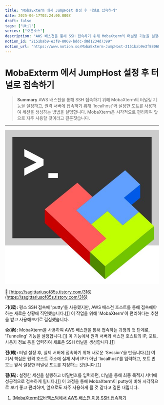 ```yaml
---
title: "MobaExterm 에서 JumpHost 설정 후 터널로 접속하기"
date: 2025-06-17T02:24:00.000Z
draft: false
tags: ["Util"]
series: ["오픈소스"]
description: "AWS 배스천을 통해 SSH 접속하기 위해 MobaXterm의 터널링 기능을 설정하고, 원격 서버에 접속하기 위해 'localhost'와 설정한 포트를 사용하여 세션을 생성하는 방법을 설명합니다. MobaXterm은 시각적으로 편리하여 앞으로 자주 사용할 것이라고 결론짓습니다."
notion_id: "2151bab9-e3f8-8068-bddc-d8d1234d7399"
notion_url: "https://www.notion.so/MobaExterm-JumpHost-2151bab9e3f88068bddcd8d1234d7399"
---
```


# MobaExterm 에서 JumpHost 설정 후 터널로 접속하기

> **Summary**
> AWS 배스천을 통해 SSH 접속하기 위해 MobaXterm의 터널링 기능을 설정하고, 원격 서버에 접속하기 위해 'localhost'와 설정한 포트를 사용하여 세션을 생성하는 방법을 설명합니다. MobaXterm은 시각적으로 편리하여 앞으로 자주 사용할 것이라고 결론짓습니다.

---

![Image](image_4f9476c124e4.png)

🔗 [https://sagittariusof85s.tistory.com/316](https://sagittariusof85s.tistory.com/316)

**기(起):** 평소 SSH 접속에 'putty'를 사용했지만, AWS 배스천 호스트를 통해 접속해야 하는 새로운 상황에 직면했습니다.[[1](https://www.google.com/url?sa=E&q=https%3A%2F%2Fsagittariusof85s.tistory.com%2F316)] 이 작업을 위해 'MobaXterm'이 편리하다는 추천을 받고 사용해보기로 결심했습니다.

**승(承):** MobaXterm을 사용하여 AWS 배스천을 통해 접속하는 과정의 첫 단계로, 'Tunneling' 기능을 설정합니다.[[1](https://www.google.com/url?sa=E&q=https%3A%2F%2Fsagittariusof85s.tistory.com%2F316)] 이 기능에서 원격 서버와 배스천 호스트의 IP, 포트, 사용자 정보 등을 입력하여 새로운 SSH 터널을 생성합니다.[[1](https://www.google.com/url?sa=E&q=https%3A%2F%2Fsagittariusof85s.tistory.com%2F316)]

**전(轉):** 터널 설정 후, 실제 서버에 접속하기 위해 새로운 'Session'을 만듭니다.[[1](https://www.google.com/url?sa=E&q=https%3A%2F%2Fsagittariusof85s.tistory.com%2F316)] 여기서 핵심은 원격 호스트 주소에 실제 서버 IP가 아닌 'localhost'를 입력하고, 포트 번호는 앞서 설정한 터널링 포트를 지정하는 것입니다.[[1](https://www.google.com/url?sa=E&q=https%3A%2F%2Fsagittariusof85s.tistory.com%2F316)]

**결(結):** 설정한 세션을 실행하고 비밀번호를 입력하면, 터널을 통해 최종 목적지 서버에 성공적으로 접속하게 됩니다.[[1](https://www.google.com/url?sa=E&q=https%3A%2F%2Fsagittariusof85s.tistory.com%2F316)] 이 과정을 통해 MobaXterm이 putty에 비해 시각적으로 보기 좋고 편리하며, 앞으로도 자주 사용하게 될 것 같다고 결론 내립니다.


1. [[MobaXterm]모바엑스텀에서 AWS 배스천 이용 SSH 접속하기](https://www.google.com/url?sa=E&q=https%3A%2F%2Fsagittariusof85s.tistory.com%2F316)
